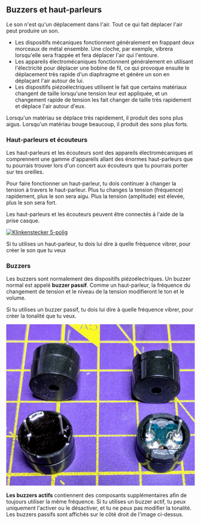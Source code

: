 ## Buzzers et haut-parleurs

Le son n'est qu'un déplacement dans l'air. Tout ce qui fait déplacer l'air peut produire un son.

- Les dispositifs mécaniques fonctionnent généralement en frappant deux morceaux de métal ensemble. Une cloche, par exemple, vibrera lorsqu'elle sera frappée et fera déplacer l'air qui l'entoure.
- Les appareils électromécaniques fonctionnent généralement en utilisant l'électricité pour déplacer une bobine de fil, ce qui provoque ensuite le déplacement très rapide d'un diaphragme et génère un son en déplaçant l'air autour de lui.
- Les dispositifs piézoélectriques utilisent le fait que certains matériaux changent de taille lorsqu'une tension leur est appliquée, et un changement rapide de tension les fait changer de taille très rapidement et déplace l'air autour d'eux.

Lorsqu'un matériau se déplace très rapidement, il produit des sons plus aigus. Lorsqu'un matériau bouge beaucoup, il produit des sons plus forts.

### Haut-parleurs et écouteurs

Les haut-parleurs et les écouteurs sont des appareils électromécaniques et comprennent une gamme d'appareils allant des énormes haut-parleurs que tu pourrais trouver lors d'un concert aux écouteurs que tu pourrais porter sur tes oreilles.

Pour faire fonctionner un haut-parleur, tu dois continuer à changer la tension à travers le haut-parleur. Plus tu changes la tension (fréquence) rapidement, plus le son sera aigu. Plus la tension (amplitude) est élevée, plus le son sera fort.

Les haut-parleurs et les écouteurs peuvent être connectés à l'aide de la prise casque.

<a title="an3k, CC BY-SA 4.0 &lt;https://creativecommons.org/licenses/by-sa/4.0&gt;, via Wikimedia Commons" href="https://commons.wikimedia.org/wiki/File:Klinkenstecker_5-polig.jpg"><img width="512" alt="Klinkenstecker 5-polig" src="https://upload.wikimedia.org/wikipedia/commons/thumb/1/11/Klinkenstecker_5-polig.jpg/512px-Klinkenstecker_5-polig.jpg"></a>

Si tu utilises un haut-parleur, tu dois lui dire à quelle fréquence vibrer, pour créer le son que tu veux
### Buzzers

Les buzzers sont normalement des dispositifs piézoélectriques. Un buzzer normal est appelé **buzzer passif**. Comme un haut-parleur, la fréquence du changement de tension et le niveau de la tension modifieront le ton et le volume.

Si tu utilises un buzzer passif, tu dois lui dire à quelle fréquence vibrer, pour créer la tonalité que tu veux.

![image de deux buzzers actifs et de deux buzzers passifs](images/buzzers.jpg)

**Les buzzers actifs** contiennent des composants supplémentaires afin de toujours utiliser la même fréquence. Si tu utilises un buzzer actif, tu peux uniquement l'activer ou le désactiver, et tu ne peux pas modifier la tonalité. Les buzzers passifs sont affichés sur le côté droit de l'image ci-dessus.
